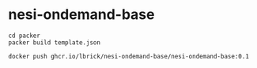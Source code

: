 # nesi-ondemand-base

```
cd packer
packer build template.json
```

```
docker push ghcr.io/lbrick/nesi-ondemand-base/nesi-ondemand-base:0.1
```